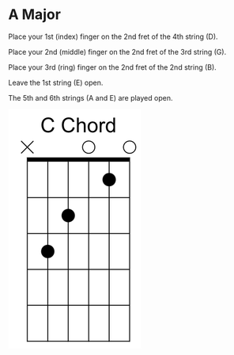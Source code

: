 # A Major

Place your 1st (index) finger on the 2nd fret of the 4th string (D).

Place your 2nd (middle) finger on the 2nd fret of the 3rd string (G).

Place your 3rd (ring) finger on the 2nd fret of the 2nd string (B).

Leave the 1st string (E) open.

The 5th and 6th strings (A and E) are played open.

![Guitar Chord](CChord.png)
